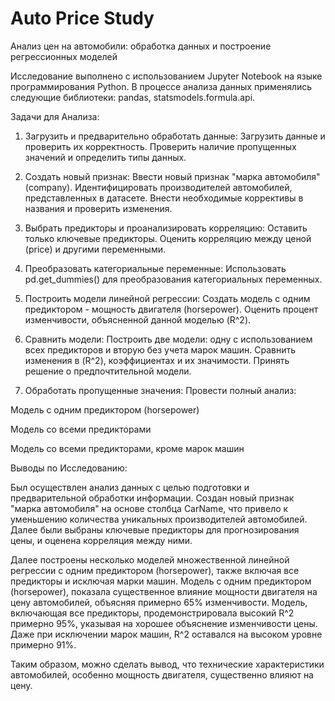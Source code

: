 # Auto Price Study
Анализ цен на автомобили: обработка данных и построение регрессионных моделей

Исследование выполнено с использованием Jupyter Notebook на языке программирования Python. В процессе анализа данных применялись следующие библиотеки: pandas, statsmodels.formula.api.

Задачи для Анализа:

1) Загрузить и предварительно обработать данные:
Загрузить данные и проверить их корректность. Проверить наличие пропущенных значений и определить типы данных.

2) Создать новый признак:
Ввести новый признак "марка автомобиля" (company). Идентифицировать производителей автомобилей, представленных в датасете. Внести необходимые коррективы в названия и проверить изменения.

3) Выбрать предикторы и проанализировать корреляцию:
Оставить только ключевые предикторы. Оценить корреляцию между ценой (price) и другими переменными.

4) Преобразовать категориальные переменные:
Использовать pd.get_dummies() для преобразования категориальных переменных.

5) Построить модели линейной регрессии:
Создать модель с одним предиктором - мощность двигателя (horsepower). Оценить процент изменчивости, объясненной данной моделью (R^2).

6) Сравнить модели:
Построить две модели: одну с использованием всех предикторов и вторую без учета марок машин. Сравнить изменения в (R^2), коэффициентах и их значимости. Принять решение о предпочтительной модели.

7) Обработать пропущенные значения:
Провести полный анализ:

Модель с одним предиктором (horsepower)

Модель со всеми предикторами

Модель со всеми предикторами, кроме марок машин

Выводы по Исследованию:

Был осуществлен анализ данных с целью подготовки и предварительной обработки информации. Создан новый признак "марка автомобиля" на основе столбца CarName, что привело к уменьшению количества уникальных производителей автомобилей. Далее были выбраны ключевые предикторы для прогнозирования цены, и оценена корреляция между ними.

Далее построены несколько моделей множественной линейной регрессии с одним предиктором (horsepower), также включая все предикторы и исключая марки машин. Модель с одним предиктором (horsepower), показала существенное влияние мощности двигателя на цену автомобилей, объясняя примерно 65% изменчивости. Модель, включающая все предикторы, продемонстрировала высокий R^2 примерно 95%, указывая на хорошее объяснение изменчивости цены. Даже при исключении марок машин, R^2 оставался на высоком уровне примерно 91%.

Таким образом, можно сделать вывод, что технические характеристики автомобилей, особенно мощность двигателя, существенно влияют на цену.

